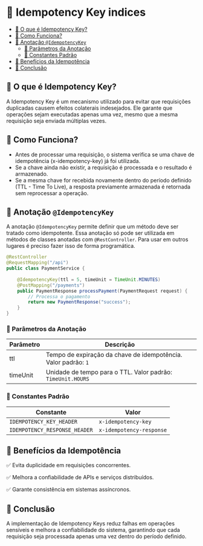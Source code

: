 # 📌 Idempotency Key indices
- [📌 O que é Idempotency Key?](#-o-que-é-idempotency-key)
- [📌 Como Funciona?](#-como-funciona)
- [📌 Anotação `@IdempotencyKey`](#-anotação-idempotencykey)
  - [📌 Parâmetros da Anotação](#-parâmetros-da-anotação)
  - [📌 Constantes Padrão](#-constantes-padrão)
- [📌 Benefícios da Idempotência](#-benefícios-da-idempotência)
- [📌 Conclusão](#-conclusão)

## 📌 O que é Idempotency Key?

A Idempotency Key é um mecanismo utilizado para evitar 
que requisições duplicadas causem efeitos colaterais 
indesejados. Ele garante que operações sejam executadas 
apenas uma vez, mesmo que a mesma requisição seja enviada 
múltiplas vezes.

## 📌 Como Funciona?

- Antes de processar uma requisição, o sistema verifica se uma chave de idempotência (x-idempotency-key) já foi utilizada.
- Se a chave ainda não existir, a requisição é processada e o resultado é armazenado.
- Se a mesma chave for recebida novamente dentro do período definido (TTL - Time To Live), a resposta previamente armazenada é retornada sem reprocessar a operação.

## 📌 Anotação `@IdempotencyKey`

A anotação `@IdempotencyKey` permite definir que um método deve ser tratado como idempotente.
Essa anotação só pode ser utilizada em métodos de classes anotadas com `@RestController`.
Para usar em outros lugares é preciso fazer isso de forma programática.

```java
@RestController
@RequestMapping("/api")
public class PaymentService {
    
    @IdempotencyKey(ttl = 5, timeUnit = TimeUnit.MINUTES)
    @PostMapping("/payments")
    public PaymentResponse processPayment(PaymentRequest request) {
        // Processa o pagamento
        return new PaymentResponse("success");
    }
}
```

### 📌 Parâmetros da Anotação

| Parâmetro | Descrição                                                      |
|-----------|----------------------------------------------------------------|
| ttl       | Tempo de expiração da chave de idempotência. Valor padrão: `1` |
| timeUnit  | Unidade de tempo para o TTL. Valor padrão: `TimeUnit.HOURS`    |

### 📌 Constantes Padrão

| Constante                     | Valor                    |
|-------------------------------|--------------------------|
| `IDEMPOTENCY_KEY_HEADER`      | `x-idempotency-key`      |
| `IDEMPOTENCY_RESPONSE_HEADER` | `x-idempotency-response` |

## 📌 Benefícios da Idempotência

✅ Evita duplicidade em requisições concorrentes.

✅ Melhora a confiabilidade de APIs e serviços distribuídos.

✅ Garante consistência em sistemas assíncronos.

## 📌 Conclusão

A implementação de Idempotency Keys reduz falhas em operações sensíveis e melhora a confiabilidade do sistema, garantindo que cada requisição seja processada apenas uma vez dentro do período definido.
